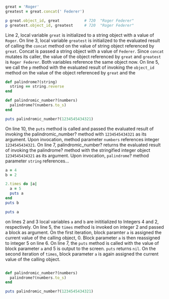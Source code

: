 ``` ruby
great = 'Roger'
greatest = great.concat(' Federer')

p great.object_id, great           # 720  "Roger Federer"
p greatest.object_id, greatest     # 720  "Roger Federer"

```
Line 2, local variable `great` is initialized to a string object with a value of `Roger`. On line 3, local variable `greatest` is initialized to the evaluated result of calling the `concat` method on the value of string object referenced by `great`. Concat is passed a string object with a value of `Federer`. Since `concat` mutates its caller, the value of the object referenced by `great` and `greatest` is `Roger Federer`. Both variables reference the same object now. On line 5, we call the `p` method with the evaluated result of invoking the `object_id` method on the value of the object referenced by `great` and the 



``` ruby
def palindrome?(string)
  string == string.reverse
end

def palindromic_number?(numbers)
  palindrome?(numbers.to_s)
end

puts palindromic_number?(1234545434321)

```
On line 10, the `puts` method is called and passed the evaluated result of invoking the palindromic_number? method with `1234545434321` as its argument. Upon invocation, method parameter `numbers` references integer `1234545434321`. On line 7, palindromic_number? returns the evaluated result of invoking the palindrome? method with the stringified integer object `1234545434321` as its argument.  Upon invocation, `palindrome`? method parameter `string` references...








``` ruby 
a = 4
b = 2

2.times do |a|
  a = 5
  puts a
end
puts b

puts a
```
on lines 2 and 3 local variables `a` and `b` are inititialized to Integers 4 and 2, respectively.  On line 5, the `times` method is invoked on integer 2 and passed a block as argument.  On the first iteration, block paramter `a` is assigned the current value of the calling object, 0. Block parameter `a` is then reassigned to integer 5 on line 6.  On line 7, the `puts` method is called with the value of block parameter `a` and 5 is output to the screen.  `puts` returns `nil`. On the second iteration of `times`, block parameter `a` is again assigned the current value of the calling object. 

``` ruby

def palindromic_number?(numbers)
  palindrome?(numbers.to_s)
end

puts palindromic_number?(1234545434321)

```
